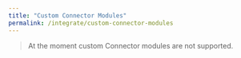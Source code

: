 ```yaml
---
title: "Custom Connector Modules"
permalink: /integrate/custom-connector-modules
---
```


> At the moment custom Connector modules are not supported.

